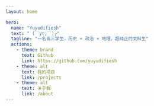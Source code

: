 ```yaml
---
layout: home

hero:
  name: "Yuyudifiesh"
  text: " (￣y▽,￣)╭"
  tagline: "一名高三学生，历史 + 政治 + 地理，超纯正的文科生"
  actions:
    - theme: brand
      text: Github
      link: https://github.com/yuyudifiesh
    - theme: alt
      text: 我的项目
      link: /projects
    - theme: alt
      text: 关于我
      link: /about
---
```


